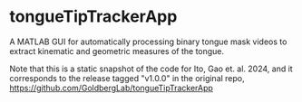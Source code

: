 # tongueTipTrackerApp
A MATLAB GUI for automatically processing binary tongue mask videos to extract kinematic and geometric measures of the tongue.

Note that this is a static snapshot of the code for Ito, Gao et. al. 2024, and it corresponds to the release tagged "v1.0.0" in the original repo, https://github.com/GoldbergLab/tongueTipTrackerApp
